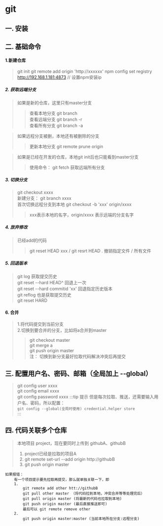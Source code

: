 # git

## 一. 安装

## 二. 基础命令
#### 1.新建仓库
> git init
> git remote add origin 'http://xxxxxx'
> npm config set registry http://192.168.1.181:4873 // 设置npm安装ip

##### 2. 获取远端分支
> 如果是新的仓库，这里只有master分支 <br />
>> 查看本地分支 git branch <br />
>> 查看远端分支 git branch -r <br />
>> 查看所有分支 git branch -a

> 如果远程分支被删，本地还有被删除的分支
>> 更新本地分支 git remote prune origin

> 如果是已经在开发的仓库，本地git init后也只能看到master分支 <br />
>> 使用命令： git fetch 获取远端所有分支

##### 3. 切换分支
> git checkout xxxx <br />
> 新建分支： git branch xxxx <br />
> 首次切换远程分支到本地 git checkout -b 'xxx' origin/xxxx <br />
>> xxx表示本地的名字，origin/xxxx 表示远端的分支名字

##### 4. 放弃修改
> 已经add的代码 <br />
>> git reset HEAD xxx / git resrt HEAD . 撤销指定文件 / 所有文件

##### 5. 回退版本
> git log 获取提交历史 <br />
> git reset --hard HEAD^ 回退上一次 <br />
> git reset --hard commitid 'xx' 回退指定历史版本 <br />
> git reflog 也是获取提交历史 <br />
> git reset HARD 

#### 6. 合并
> 1.将代码提交到当前分支 <br />
> 2.切换到要合并的分支，比如将a合并到master <br />
>> git checkout master <br />
>> git merge a <br />
>> git push origin master <br />
注： 切换到新分支最好拉取代码解决冲突后再提交

## 三. 配置用户名、密码、邮箱（全局加上 --global）
> git config user xxxx <br />
> git config email xxxx <br />
> git config password xxxx
:::tip 提示
但是每次拉取、推送，还需要输入用户名、密码，所以配置： <br />
`git config --global(全局时使用) credential.helper store` <br />
:::


## 四. 代码关联多个仓库
> 本地项目 project，现在要同时上传到 githubA、githubB
> 1. project已经是拉取的项目A
> 2. git remote set-url --add origin http://githubB
> 3. git push origin master
```text
如果报错：
    有一个项目提示要先拉取再提交，那么就单独关联一下，即
    1.
        git remote add other htt://githubB
        git pull other master （将代码拉到本地，冲突合并等等处理完后）
        git pull origin master (将最新的代码也拉取到本地)
        git push origin master (最后直接推送即可)
        最后可以 git remote remove other
    2.
        git push origin master:master (当前本地所在分支:远程分支)
```
